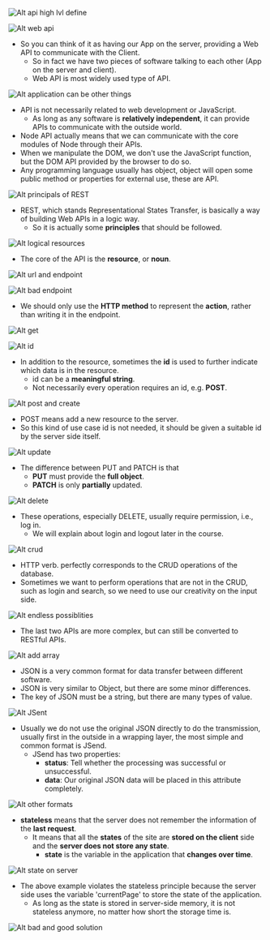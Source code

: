 ![Alt api high lvl define](pic/bandicam%202022-10-14%2011-31-51-375.jpg)

![Alt web api](pic/bandicam%202022-10-14%2011-31-55-452.jpg)

- So you can think of it as having our App on the server, providing a Web API to communicate with the Client.
  - So in fact we have two pieces of software talking to each other (App on the server and client).
  - Web API is most widely used type of API.

![Alt application can be other things](pic/bandicam%202022-10-14%2011-32-03-454.jpg)

- API is not necessarily related to web development or JavaScript.
  - As long as any software is **relatively independent**, it can provide APIs to communicate with the outside world.
- Node API actually means that we can communicate with the core modules of Node through their APIs.
- When we manipulate the DOM, we don't use the JavaScript function, but the DOM API provided by the browser to do so.
- Any programming language usually has object, object will open some public method or properties for external use, these are API.

![Alt principals of REST](pic/bandicam%202022-10-14%2011-32-26-822.jpg)

- REST, which stands Representational States Transfer, is basically a way of building Web APIs in a logic way.
  - So it is actually some **principles** that should be followed.

![Alt logical resources](pic/bandicam%202022-10-14%2011-32-35-053.jpg)

- The core of the API is the **resource**, or **noun**.

![Alt url and endpoint](pic/bandicam%202022-10-14%2011-32-43-005.jpg)

![Alt bad endpoint](pic/bandicam%202022-10-14%2011-32-46-434.jpg)

- We should only use the **HTTP method** to represent the **action**, rather than writing it in the endpoint.

![Alt get](pic/bandicam%202022-10-14%2011-32-52-949.jpg)

![Alt id](pic/bandicam%202022-10-14%2011-33-02-160.jpg)

- In addition to the resource, sometimes the **id** is used to further indicate which data is in the resource.
  - id can be a **meaningful string**.
  - Not necessarily every operation requires an id, e.g. **POST**.

![Alt post and create](pic/bandicam%202022-10-14%2011-33-19-603.jpg)

- POST means add a new resource to the server.
- So this kind of use case id is not needed, it should be given a suitable id by the server side itself.

![Alt update](pic/bandicam%202022-10-14%2011-33-32-131.jpg)

- The difference between PUT and PATCH is that
  - **PUT** must provide the **full object**.
  - **PATCH** is only **partially** updated.

![Alt delete](pic/bandicam%202022-10-14%2011-33-39-328.jpg)

- These operations, especially DELETE, usually require permission, i.e., log in.
  - We will explain about login and logout later in the course.

![Alt crud](pic/bandicam%202022-10-14%2011-33-52-297.jpg)

- HTTP verb. perfectly corresponds to the CRUD operations of the database.
- Sometimes we want to perform operations that are not in the CRUD, such as login and search, so we need to use our creativity on the input side.

![Alt endless possiblities](pic/bandicam%202022-10-14%2011-34-12-018.jpg)

- The last two APIs are more complex, but can still be converted to RESTful APIs.

![Alt add array](pic/bandicam%202022-10-14%2011-34-32-368.jpg)

- JSON is a very common format for data transfer between different software.
- JSON is very similar to Object, but there are some minor differences.
- The key of JSON must be a string, but there are many types of value.

![Alt JSent](pic/bandicam%202022-10-14%2011-34-43-408.jpg)

- Usually we do not use the original JSON directly to do the transmission, usually first in the outside in a wrapping layer, the most simple and common format is JSend.
  - JSend has two properties:
    - **status**: Tell whether the processing was successful or unsuccessful.
    - **data**: Our original JSON data will be placed in this attribute completely.

![Alt other formats](pic/bandicam%202022-10-14%2011-34-58-021.jpg)

- **stateless** means that the server does not remember the information of the **last request**.
  - It means that all the **states** of the site are **stored on the client** side and the **server does not store any state**.
    - **state** is the variable in the application that **changes over time**.

![Alt state on server](pic/bandicam%202022-10-14%2011-35-20-668.jpg)

- The above example violates the stateless principle because the server side uses the variable 'currentPage' to store the state of the application.
  - As long as the state is stored in server-side memory, it is not stateless anymore, no matter how short the storage time is.

![Alt bad and good solution](pic/bandicam%202022-10-14%2011-35-25-698.jpg)
